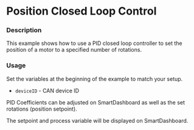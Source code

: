 # Position Closed Loop Control

### Description
This example shows how to use a PID closed loop controller to set the position of a motor to a specified number of rotations.

### Usage
Set the variables at the beginning of the example to match your setup.
- `deviceID` - CAN device ID

PID Coefficients can be adjusted on SmartDashboard as well as the set rotations (position setpoint). 

The setpoint and process variable will be displayed on SmartDashboard.
